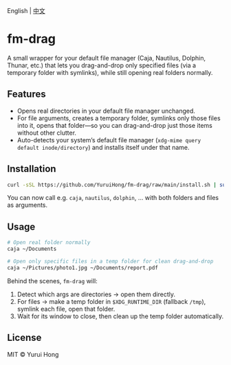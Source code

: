 English | [中文](README_zh.md)

# fm-drag

A small wrapper for your default file manager (Caja, Nautilus, Dolphin, Thunar, etc.) that lets you drag-and-drop only specified files (via a temporary folder with symlinks), while still opening real folders normally.

## Features

- Opens real directories in your default file manager unchanged.  
- For file arguments, creates a temporary folder, symlinks only those files into it, opens that folder—so you can drag-and-drop just those items without other clutter.  
- Auto-detects your system’s default file manager (`xdg-mime query default inode/directory`) and installs itself under that name.

## Installation

```bash
curl -sSL https://github.com/YuruiHong/fm-drag/raw/main/install.sh | sudo bash
````

You can now call e.g. `caja`, `nautilus`, `dolphin`, … with both folders and files as arguments.

## Usage

```bash
# Open real folder normally
caja ~/Documents

# Open only specific files in a temp folder for clean drag-and-drop
caja ~/Pictures/photo1.jpg ~/Documents/report.pdf
```

Behind the scenes, `fm-drag` will:

1. Detect which args are directories → open them directly.
2. For files → make a temp folder in `$XDG_RUNTIME_DIR` (fallback `/tmp`), symlink each file, open that folder.
3. Wait for its window to close, then clean up the temp folder automatically.

## License

MIT © Yurui Hong

